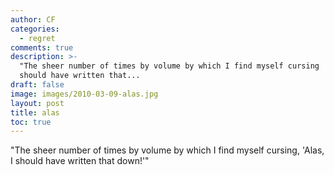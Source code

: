 ```yaml
---
author: CF
categories:
  - regret
comments: true
description: >-
  "The sheer number of times by volume by which I find myself cursing 'Alas I
  should have written that...
draft: false
image: images/2010-03-09-alas.jpg
layout: post
title: alas
toc: true
---
```

    
"The sheer number of times by volume by which I find myself cursing, 'Alas, I should have written that down!'"    
